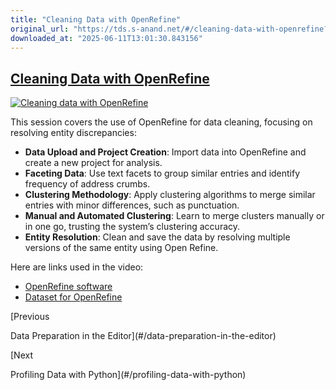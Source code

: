 ```yaml
---
title: "Cleaning Data with OpenRefine"
original_url: "https://tds.s-anand.net/#/cleaning-data-with-openrefine?id=cleaning-data-with-openrefine"
downloaded_at: "2025-06-11T13:01:30.843156"
---
```


[Cleaning Data with OpenRefine](#/cleaning-data-with-openrefine?id=cleaning-data-with-openrefine)
-------------------------------------------------------------------------------------------------

[![Cleaning data with OpenRefine](https://i.ytimg.com/vi_webp/zxEtfHseE84/sddefault.webp)](https://youtu.be/zxEtfHseE84)

This session covers the use of OpenRefine for data cleaning, focusing on resolving entity discrepancies:

* **Data Upload and Project Creation**: Import data into OpenRefine and create a new project for analysis.
* **Faceting Data**: Use text facets to group similar entries and identify frequency of address crumbs.
* **Clustering Methodology**: Apply clustering algorithms to merge similar entries with minor differences, such as punctuation.
* **Manual and Automated Clustering**: Learn to merge clusters manually or in one go, trusting the system’s clustering accuracy.
* **Entity Resolution**: Clean and save the data by resolving multiple versions of the same entity using Open Refine.

Here are links used in the video:

* [OpenRefine software](https://openrefine.org)
* [Dataset for OpenRefine](https://drive.google.com/file/d/1ccu0Xxk8UJUa2Dz4lihmvzhLjvPy42Ai/view)

[Previous

Data Preparation in the Editor](#/data-preparation-in-the-editor)

[Next

Profiling Data with Python](#/profiling-data-with-python)